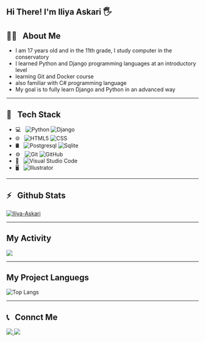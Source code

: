 <h2>Hi There! I'm Iliya Askari 🖐</h2>

<h2>👨‍💻 &nbsp; About Me</h2>

- I am 17 years old and in the 11th grade, I study computer in the conservatory
- I learned Python and Django programming languages ​​at an introductory level
- learning Git and Docker course
- also familiar with C# programming language
- My goal is to fully learn Django and Python in an advanced way

 ___

<h2>🔧 &nbsp; Tech Stack</h2>

- 💻 &nbsp;
  ![Python](https://img.shields.io/badge/-Python-333333?style=flat&logo=python)
  ![Django](https://img.shields.io/badge/-Django-333333?style=flat&logo=django&logoColor=007396)
- 🌐 &nbsp;
  ![HTML5](https://img.shields.io/badge/-HTML5-333333?style=flat&logo=HTML5)
  ![CSS](https://img.shields.io/badge/-CSS-333333?style=flat&logo=CSS3&logoColor=1572B6)
- 🛢 &nbsp;
  ![Postgresql](https://img.shields.io/badge/-Postgresql-333333?style=flat&logo=postgresql)
  ![Sqlite](https://img.shields.io/badge/-Sqlite-333333?style=flat&logo=sqlite)
- ⚙️ &nbsp;
  ![Git](https://img.shields.io/badge/-Git-333333?style=flat&logo=git)
  ![GitHub](https://img.shields.io/badge/-GitHub-333333?style=flat&logo=github)
- 🔧 &nbsp;
  ![Visual Studio Code](https://img.shields.io/badge/-Visual%20Studio%20Code-333333?style=flat&logo=visual-studio-code&logoColor=007ACC)
- 🖥 &nbsp;
  ![Illustrator](https://img.shields.io/badge/-Illustrator-333333?style=flat&logo=adobe-illustrator)

___

<h2>⚡️ &nbsp; Github Stats</h2>

[![Iliya-Askari](https://github-profile-trophy.vercel.app/?username=Iliya-Askari)](https://github.com/Iliya-Askari)

___


<h2>My Activity</h2>
<a href="https://github.com/Iliya-Askari">
<img src="https://github-readme-stats.vercel.app/api?username=Iliya-Askari&show_icons=true&theme=radical" />
</a>


___

<h2>My Project Languegs</h2>

![Top Langs](https://github-readme-stats.vercel.app/api/top-langs/?username=Iliya-Askari&hide_progress=true)

___


<h2>📞 &nbsp; Connct Me </h2>

  <a href="https://instagram.com/i.askari_86_/">
    <img src="https://img.shields.io/badge/Instagram-@i.askari_86_-red?style=flat&logo=instagram" />
  </a>
  <a href="https://t.me/i_askarii/">
    <img src="https://img.shields.io/badge/Telegram-@i_askarii-blue?style=flat&logo=telegram" />
  </a>
</p>
